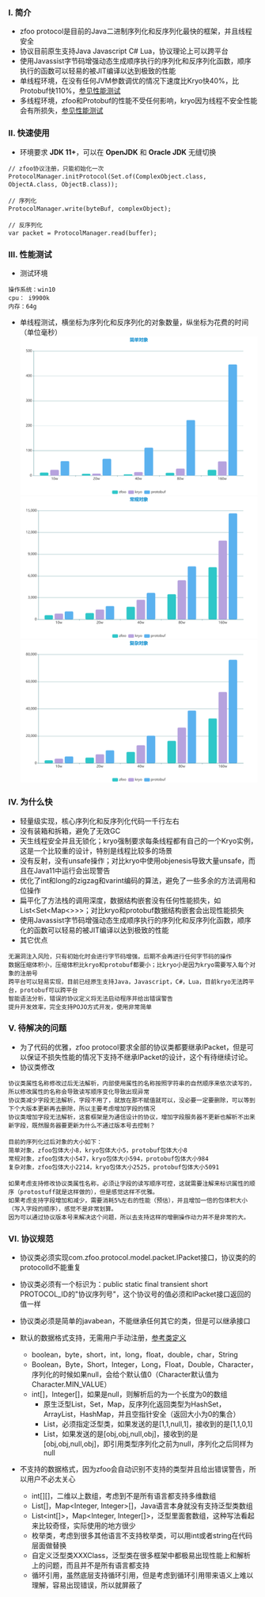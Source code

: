 ### Ⅰ. 简介

- zfoo protocol是目前的Java二进制序列化和反序列化最快的框架，并且线程安全
- 协议目前原生支持Java Javascript C# Lua，协议理论上可以跨平台
- 使用Javassist字节码增强动态生成顺序执行的序列化和反序列化函数，顺序执行的函数可以轻易的被JIT编译以达到极致的性能
- 单线程环境，在没有任何JVM参数调优的情况下速度比Kryo快40%，比Protobuf快110%，[参见性能测试](src/test/java/com/zfoo/protocol/SpeedTest.java)
- 多线程环境，zfoo和Protobuf的性能不受任何影响，kryo因为线程不安全性能会有所损失，[参见性能测试](src/test/java/com/zfoo/protocol/SpeedTest.java)

### Ⅱ. 快速使用

- 环境要求 **JDK 11+**，可以在 **OpenJDK** 和 **Oracle JDK** 无缝切换

```
// zfoo协议注册，只能初始化一次
ProtocolManager.initProtocol(Set.of(ComplexObject.class, ObjectA.class, ObjectB.class));

// 序列化
ProtocolManager.write(byteBuf, complexObject);

// 反序列化
var packet = ProtocolManager.read(buffer);
```

### Ⅲ. 性能测试

- 测试环境

```
操作系统：win10
cpu： i9900k
内存：64g
```

- 单线程测试，横坐标为序列化和反序列化的对象数量，纵坐标为花费的时间（单位毫秒）
  ![Image text](../doc/image/protocol/simple_object.png)
  ![Image text](../doc/image/protocol/normal_object.png)
  ![Image text](../doc/image/protocol/complex_object.png)

### Ⅳ. 为什么快

- 轻量级实现，核心序列化和反序列化代码一千行左右
- 没有装箱和拆箱，避免了无效GC
- 天生线程安全并且无锁化；kryo强制要求每条线程都有自己的一个Kryo实例，这是一个比较重的设计，特别是线程比较多的场景
- 没有反射，没有unsafe操作；对比kryo中使用objenesis导致大量unsafe，而且在Java11中运行会出现警告
- 优化了int和long的zigzag和varint编码的算法，避免了一些多余的方法调用和位操作
- 扁平化了方法栈的调用深度，数据结构嵌套没有任何性能损失，如List<Set<Map<>>>；对比kryo和protobuf数据结构嵌套会出现性能损失
- 使用Javassist字节码增强动态生成顺序执行的序列化和反序列化函数，顺序化的函数可以轻易的被JIT编译以达到极致的性能
- 其它优点

```
无漏洞注入风险，只有初始化时会进行字节码增强，后期不会再进行任何字节码的操作
数据压缩体积小，压缩体积比kryo和protobuf都要小；比kryo小是因为kryo需要写入每个对象的注册号
跨平台可以轻易实现，目前已经原生支持Java，Javascript，C#，Lua，目前kryo无法跨平台，protobuf可以跨平台
智能语法分析，错误的协议定义将无法启动程序并给出错误警告
提升开发效率，完全支持POJO方式开发，使用非常简单
```

### Ⅴ. 待解决的问题

- 为了代码的优雅，zfoo protocol要求全部的协议类都要继承IPacket，但是可以保证不损失性能的情况下支持不继承IPacket的设计，这个有待继续讨论。
- 协议类修改

```
协议类属性名称修改过后无法解析，内部使用属性的名称按照字符串的自然顺序来依次读写的，所以修改属性的名称会导致读写顺序变化导致出现异常
协议类减少字段无法解析，字段不用了，就放在那不赋值就可以，没必要一定要删除，可以等到下个大版本更新再去删除，所以主要考虑增加字段的情况
协议类增加字段无法解析，这套框架是为通信设计的协议，增加字段服务器不更新也解析不出来新字段，既然服务器要更新为什么不通过版本号去控制？

目前的序列化过后对象的大小如下：
简单对象，zfoo包体大小8，kryo包体大小5，protobuf包体大小8
常规对象，zfoo包体大小547，kryo包体大小594，protobuf包体大小984
复杂对象，zfoo包体大小2214，kryo包体大小2525，protobuf包体大小5091

如果考虑支持修改协议类属性名称，必须让字段的读写顺序可控，这就需要注解来标识属性的顺序（protostuff就是这样做的），但是感觉这样不优雅。
如果考虑支持字段增加和减少，需要消耗5%左右的性能（预估），并且增加一倍的包体积大小（写入字段的顺序），感觉不是非常划算。
因为可以通过协议版本号来解决这个问题，所以去支持这样的增删操作动力并不是非常的大。
```

### Ⅵ. 协议规范

- 协议类必须实现com.zfoo.protocol.model.packet.IPacket接口，协议类的的protocolId不能重复
- 协议类必须有一个标识为：public static final transient short PROTOCOL_ID的"协议序列号"，这个协议号的值必须和IPacket接口返回的值一样
- 协议类必须是简单的javabean，不能继承任何其它的类，但是可以继承接口

- 默认的数据格式支持，无需用户手动注册，[参考类定义](src/test/java/com/zfoo/protocol/packet/ComplexObject.java)
    - boolean，byte，short，int，long，float，double，char，String
    - Boolean，Byte，Short，Integer，Long，Float，Double，Character，序列化的时候如果null，会给个默认值0（Character默认值为Character.MIN_VALUE）
    - int[]，Integer[]，如果是null，则解析后的为一个长度为0的数组
        - 原生泛型List，Set，Map，反序列化返回类型为HashSet，ArrayList，HashMap，并且空指针安全（返回大小为0的集合）
        - List<Integer>，必须指定泛型类，如果发送的是[1,1,null,1]，接收到的是[1,1,0,1]
        - List<XXXClass>，如果发送的是[obj,obj,null,obj]，接收到的是[obj,obj,null,obj]，即引用类型序列化之前为null，序列化之后同样为null

- 不支持的数据格式，因为zfoo会自动识别不支持的类型并且给出错误警告，所以用户不必太关心
    - int[][]，二维以上数组，考虑到不是所有语言都支持多维数组
    - List<Integer>[]，Map<Integer, Integer>[]，Java语言本身就没有支持泛型类数组
    - List<int[]>，Map<Integer, Integer[]>，泛型里面套数组，这种写法看起来比较奇怪，实际使用的地方很少
    - 枚举类，考虑到很多其他语言不支持枚举类，可以用int或者string在代码层面做替换
    - 自定义泛型类XXXClass<T>，泛型类在很多框架中都极易出现性能上和解析上的问题，而且并不是所有语言都支持
    - 循环引用，虽然底层支持循环引用，但是考虑到循环引用带来语义上难以理解，容易出现错误，所以就屏蔽了
